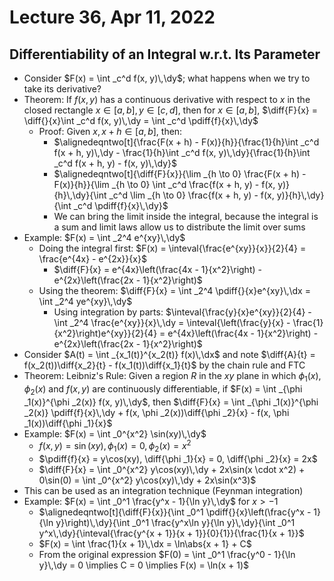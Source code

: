 # Lecture 36, Apr 11, 2022

## Differentiability of an Integral w.r.t. Its Parameter

* Consider $F(x) = \int _c^d f(x, y)\,\dy$; what happens when we try to take its derivative?
* Theorem: If $f(x, y)$ has a continuous derivative with respect to $x$ in the closed rectangle $x \in [a, b], y \in [c, d]$, then for $x \in [a, b]$, $\diff{F}{x} = \diff{}{x}\int _c^d f(x, y)\,\dy = \int _c^d \pdiff{f}{x}\,\dy$
	* Proof: Given $x, x + h \in [a, b]$, then:
		* $\alignedeqntwo[t]{\frac{F(x + h) - F(x)}{h}}{\frac{1}{h}\int _c^d f(x + h, y)\,\dy - \frac{1}{h}\int _c^d f(x, y)\,\dy}{\frac{1}{h}\int _c^d f(x + h, y) - f(x, y)\,\dy}$
		* $\alignedeqntwo[t]{\diff{F}{x}}{\lim _{h \to 0} \frac{F(x + h) - F(x)}{h}}{\lim _{h \to 0} \int _c^d \frac{f(x + h, y) - f(x, y)}{h}\,\dy}{\int _c^d \lim _{h \to 0} \frac{f(x + h, y) - f(x, y)}{h}\,\dy}{\int _c^d \pdiff{f}{x}\,\dy}$
		* We can bring the limit inside the integral, because the integral is a sum and limit laws allow us to distribute the limit over sums
* Example: $F(x) = \int _2^4 e^{xy}\,\dy$
	* Doing the integral first: $F(x) = \inteval{\frac{e^{xy}}{x}}{2}{4} = \frac{e^{4x} - e^{2x}}{x}$
		* $\diff{F}{x} = e^{4x}\left(\frac{4x - 1}{x^2}\right) - e^{2x}\left(\frac{2x - 1}{x^2}\right)$
	* Using the theorem: $\diff{F}{x} = \int _2^4 \pdiff{}{x}e^{xy}\,\dx = \int _2^4 ye^{xy}\,\dy$
		* Using integration by parts: $\inteval{\frac{y}{x}e^{xy}}{2}{4} - \int _2^4 \frac{e^{xy}}{x}\,\dy = \inteval{\left(\frac{y}{x} - \frac{1}{x^2}\right)e^{xy}}{2}{4} = e^{4x}\left(\frac{4x - 1}{x^2}\right) - e^{2x}\left(\frac{2x - 1}{x^2}\right)$
* Consider $A(t) = \int _{x_1(t)}^{x_2(t)} f(x)\,\dx$ and note $\diff{A}{t} = f(x_2(t))\diff{x_2}{t} - f(x_1(t))\diff{x_1}{t}$ by the chain rule and FTC
* Theorem: Leibniz's Rule: Given a region $R$ in the $xy$ plane in which $\phi _1(x), \phi _2(x)$ and $f(x, y)$ are continuously differentiable, if $F(x) = \int _{\phi _1(x)}^{\phi _2(x)} f(x, y)\,\dy$, then $\diff{F}{x} = \int _{\phi _1(x)}^{\phi _2(x)} \pdiff{f}{x}\,\dy + f(x, \phi _2(x))\diff{\phi _2}{x} - f(x, \phi _1(x))\diff{\phi _1}{x}$
* Example: $F(x) = \int _0^{x^2} \sin(xy)\,\dy$
	* $f(x, y) = \sin(xy), \phi _1(x) = 0, \phi _2(x) = x^2$
	* $\pdiff{f}{x} = y\cos(xy), \diff{\phi _1}{x} = 0, \diff{\phi _2}{x} = 2x$
	* $\diff{F}{x} = \int _0^{x^2} y\cos(xy)\,\dy + 2x\sin(x \cdot x^2) + 0\sin(0) = \int _0^{x^2} y\cos(xy)\,\dy + 2x\sin(x^3)$
* This can be used as an integration technique (Feynman integration)
* Example: $F(x) = \int _0^1 \frac{y^x - 1}{\ln y}\,\dy$ for $x > -1$
	* $\alignedeqntwo[t]{\diff{F}{x}}{\int _0^1 \pdiff{}{x}\left(\frac{y^x - 1}{\ln y}\right)\,\dy}{\int _0^1 \frac{y^x\ln y}{\ln y}\,\dy}{\int _0^1 y^x\,\dy}{\inteval{\frac{y^{x + 1}}{x + 1}}{0}{1}}{\frac{1}{x + 1}}$
	* $F(x) = \int \frac{1}{x + 1}\,\dx = \ln\abs{x + 1} + C$
	* From the original expression $F(0) = \int _0^1 \frac{y^0 - 1}{\ln y}\,\dy = 0 \implies C = 0 \implies F(x) = \ln(x + 1)$

